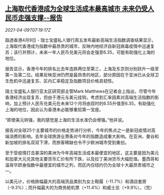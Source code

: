 <!--1617953463000-->
[上海取代香港成为全球生活成本最高城市 未来仍受人民币走强支撑--报告](https://cn.reuters.com/article/shanghai-hk-living-cost-0409-idCNKBS2BW0TM)
------

<div><i>2021-04-09T07:19:17Z</i></div><p>路透香港4月9日 - 瑞士宝盛私人银行周五发布最新高端生活指数调查结果显示，上海取代香港成为指数中最昂贵的城市，反映内地经济自新冠病毒疫情中迅速复苏；该行并预计，未来一年人民币兑美元将会走强至6.35，可能有助强化上海的地位。</p><p>报告显示，香港今年的排名比去年连跌两位至第三，上海及东京则分别跃升一级至第一及第二位。结果反映亚洲仍然是最昂贵的地区，部分原因在于亚洲已从全球卫生危机中迅速复苏、区内汇率稳定及指数项目价格具韧性。</p><p>瑞士宝盛私人银行亚太区研究部主管Mark Matthews在记者会上指出，尽管今年香港经济出现复苏，但由于港元与美元挂钩，考虑到汇率因素对高端生活指数的影响，加上预计人民币兑美元在未来12个月将由现时的6.55升值至6.35，有助强化上海的地位，因此认为香港未必能够重拾第一宝座。</p><p>“即使美元转强，我的感觉是上海的生活水准仍会增强。”他并说。</p><p>报告对全球25个主要城市的价格走势进行分析，今年的焦点之一是新冠疫情对高端消费的影响。去年全球旅游业萧条对今年的指数造成重大影响。在亚洲，曼谷和新加坡的排名双双下滑，而旅客稀缺也令不少欧洲城市受到重创。</p><p>至于受疫情打击甚深的美洲为今年高端生活成本最便宜的地区，这主要是因为美元和加拿大元兑其他主要货币汇价有所下跌，以及拉丁美洲货币大幅贬值。墨西哥和温哥华跻身指数中最便宜的城市之列，而区内仅纽约仍为全球十大最昂贵城市之一。</p><p>以美元计，价格跌幅最大的高端货品类别为女士鞋履（-11.7%）和酒店套房（-9.3%）；而升幅最大的为商务舱机票（+11.4%）和威士忌（+9.9%）。（完）</p>
